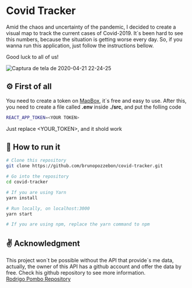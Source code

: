 # Covid Tracker

Amid the chaos and uncertainty of the pandemic, I decided to create a visual map to track the current cases of Covid-2019. It´s been hard to see this numbers, because the situation is getting worse every day. So, if you wanna run this application, just follow the instructions bellow. 

Good luck to all of us!

![Captura de tela de 2020-04-21 22-24-25](https://user-images.githubusercontent.com/37053115/79931142-a6c57600-8420-11ea-97d4-e27de843b435.png)

## :gear: First of all
You need to create a token on [MapBox](https://www.mapbox.com/), it´s free and easy to use.
After this, you need to create a file called **.env** inside **./src**, and put the folling code
```bash
REACT_APP_TOKEN=<YOUR TOKEN>
```
Just replace <YOUR_TOKEN>, and it shold work

## :rocket: How to run it
```bash
# Clone this repository
git clone https://github.com/brunopozzebon/covid-tracker.git

# Go into the repository
cd covid-tracker

# If you are using Yarn
yarn install 

# Run locally, on localhost:3000
yarn start

# If you are using npm, replace the yarn command to npm
```

## :v: Acknowledgment

This project won´t be possible without the API that provide´s me data, actually, the owner of this API has a github account and offer the data by free. Check his github repository to see more information.  
[Rodrigo Pombo Repository](https://github.com/pomber/covid19)
